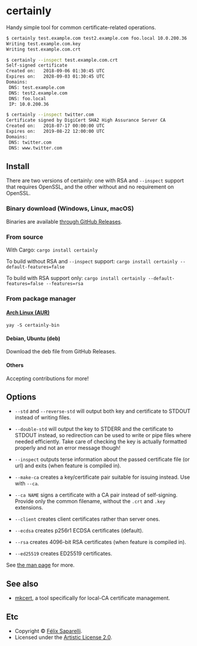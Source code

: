 # certainly

Handy simple tool for common certificate-related operations.

```bash
$ certainly test.example.com test2.example.com foo.local 10.0.200.36
Writing test.example.com.key
Writing test.example.com.crt

$ certainly --inspect test.example.com.crt
Self-signed certificate
Created on:   2018-09-06 01:30:45 UTC
Expires on:   2028-09-03 01:30:45 UTC
Domains:
 DNS: test.example.com
 DNS: test2.example.com
 DNS: foo.local
 IP: 10.0.200.36

$ certainly --inspect twitter.com
Certificate signed by DigiCert SHA2 High Assurance Server CA
Created on:   2018-07-17 00:00:00 UTC
Expires on:   2019-08-22 12:00:00 UTC
Domains:
 DNS: twitter.com
 DNS: www.twitter.com
```


## Install

There are two versions of certainly: one with RSA and `--inspect` support that requires OpenSSL, and the other without and no requirement on OpenSSL.

### Binary download (Windows, Linux, macOS)

Binaries are available [through GitHub Releases](https://github.com/passcod/certainly/releases).

### From source

With Cargo: `cargo install certainly`

To build without RSA and `--inspect` support: `cargo install certainly --default-features=false`

To build with RSA support only: `cargo install certainly --default-features=false --features=rsa`

### From package manager

#### [Arch Linux (AUR)](https://aur.archlinux.org/packages/certainly-bin)

    yay -S certainly-bin

#### Debian, Ubuntu (deb)

Download the deb file from GitHub Releases.

#### Others

Accepting contributions for more!


## Options

 - `--std` and `--reverse-std` will output both key and certificate to STDOUT instead of writing files.
 - `--double-std` will output the key to STDERR and the certificate to STDOUT instead, so redirection can be used to write or pipe files where needed efficiently. Take care of checking the key is actually formatted properly and not an error message though!

 - `--inspect` outputs terse information about the passed certificate file (or url) and exits (when feature is compiled in).

 - `--make-ca` creates a key/certificate pair suitable for issuing instead. Use with `--ca`.
 - `--ca NAME` signs a certificate with a CA pair instead of self-signing. Provide only the common filename, without the `.crt` and `.key` extensions.

 - `--client` creates client certificates rather than server ones.
 - `--ecdsa` creates p256r1 ECDSA certificates (default).
 - `--rsa` creates 4096-bit RSA certificates (when feature is compiled in).
 - `--ed25519` creates ED25519 certificates.

See [the man page](./certainly.1.ronn) for more.


## See also

 - [mkcert](https://github.com/FiloSottile/mkcert), a tool specifically for local-CA certificate management.


## Etc

 - Copyright © [Félix Saparelli](https://passcod.name).
 - Licensed under the [Artistic License 2.0](./LICENSE).
